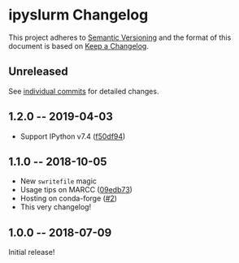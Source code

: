 # ipyslurm Changelog

This project adheres to [Semantic Versioning](http://semver.org/spec/v2.0.0.html)
and the format of this document is based on [Keep a Changelog](http://keepachangelog.com/en/1.0.0/).

## Unreleased

See [individual commits](https://github.com/auneri/ipyslurm/compare/v1.1.0...master) for detailed changes.

## 1.2.0 -- 2019-04-03

* Support IPython v7.4 ([f50df94](https://github.com/auneri/ipyslurm/commit/f50df941d808147f3b6ac313f287d060bfa49984))

## 1.1.0 -- 2018-10-05

* New `swritefile` magic
* Usage tips on MARCC ([09edb73](https://github.com/auneri/ipyslurm/commit/09edb731ee167b7abca96441afcca1d27d5956dd))
* Hosting on conda-forge ([#2](https://github.com/auneri/ipyslurm/issues/2))
* This very changelog!

## 1.0.0 -- 2018-07-09

Initial release!
